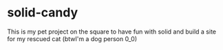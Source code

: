 # solid-candy
This is my pet project on the square to have fun with solid and build a site for my rescued cat (btwI'm a dog person 0_0)
